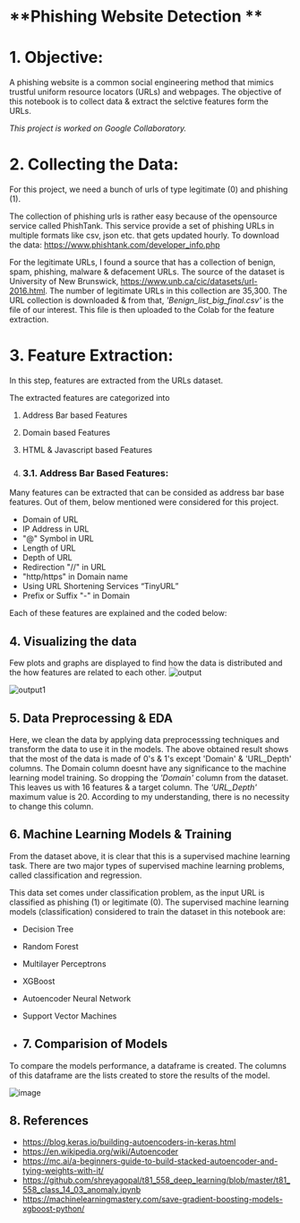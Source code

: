 # **Phishing Website Detection **

# **1. Objective:**
A phishing website is a common social engineering method that mimics trustful uniform resource locators (URLs) and webpages. The objective of this notebook is to collect data & extract the selctive features form the URLs.

*This project is worked on Google Collaboratory.*

# **2. Collecting the Data:**
For this project, we need a bunch of urls of type legitimate (0) and phishing (1). 

The collection of phishing urls is rather easy because of the opensource service called PhishTank. This service provide a set of phishing URLs in multiple formats like csv, json etc. that gets updated hourly. To download the data: https://www.phishtank.com/developer_info.php

For the legitimate URLs, I found a source that has a collection of benign, spam, phishing, malware & defacement URLs. The source of the dataset is University of New Brunswick, https://www.unb.ca/cic/datasets/url-2016.html. The number of legitimate URLs in this collection are 35,300. The URL collection is downloaded & from that, *'Benign_list_big_final.csv'* is the file of our interest. This file is then uploaded to the Colab for the feature extraction. 

# **3. Feature Extraction:**

In this step, features are extracted from the URLs dataset.

The extracted features are categorized into


1.   Address Bar based Features
2.   Domain based Features
3.   HTML & Javascript based Features

4.   ### **3.1. Address Bar Based Features:**

Many features can be extracted that can be consided as address bar base features. Out of them, below mentioned were considered for this project.


*   Domain of URL
*   IP Address in URL
*   "@" Symbol in URL
*   Length of URL
*   Depth of URL
*   Redirection "//" in URL
*   "http/https" in Domain name
*   Using URL Shortening Services “TinyURL”
*   Prefix or Suffix "-" in Domain

Each of these features are explained and the coded below:


## **4. Visualizing the data**
Few plots and graphs are displayed to find how the data is distributed and the how features are related to each other.
![output](https://github.com/user-attachments/assets/cfb9c8c8-efb6-4f53-89a2-bf6aecb0e676)

![output1](https://github.com/user-attachments/assets/0ae6a165-5818-43c3-9066-38085df2cf9d)



## **5. Data Preprocessing & EDA**
Here, we clean the data by applying data preprocesssing techniques and transform the data to use it in the models.
The above obtained result shows that the most of the data is made of 0's & 1's except 'Domain' & 'URL_Depth' columns. The Domain column doesnt have any significance to the machine learning model training. So dropping the *'Domain'* column from the dataset. 
This leaves us with 16 features & a target column. The *'URL_Depth'* maximum value is 20. According to my understanding, there is no necessity to change this column.

## **6. Machine Learning Models & Training**

From the dataset above, it is clear that this is a supervised machine learning task. There are two major types of supervised machine learning problems, called classification and regression. 

This data set comes under classification problem, as the input URL is classified as phishing (1) or legitimate (0). The supervised machine learning models (classification) considered to train the dataset in this notebook are:
* Decision Tree
* Random Forest
* Multilayer Perceptrons
* XGBoost
* Autoencoder Neural Network
* Support Vector Machines

* ## **7. Comparision of Models**
To compare the models performance, a dataframe is created. The columns of this dataframe are the lists created to store the results of the model.

![image](https://github.com/user-attachments/assets/a8ed3340-362e-4eff-9365-8cc88cf078e1)

## **8. References**
* https://blog.keras.io/building-autoencoders-in-keras.html
* https://en.wikipedia.org/wiki/Autoencoder
* https://mc.ai/a-beginners-guide-to-build-stacked-autoencoder-and-tying-weights-with-it/
* https://github.com/shreyagopal/t81_558_deep_learning/blob/master/t81_558_class_14_03_anomaly.ipynb
* https://machinelearningmastery.com/save-gradient-boosting-models-xgboost-python/
